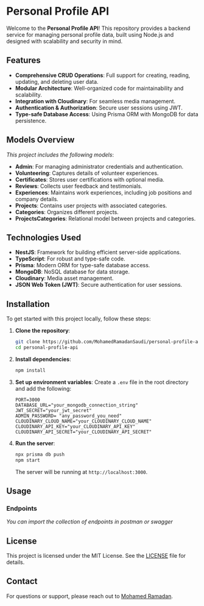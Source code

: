 # Personal Profile API

Welcome to the **Personal Profile API**! This repository provides a backend service for managing personal profile data, built using Node.js and designed with scalability and security in mind.

## Features

- **Comprehensive CRUD Operations**: Full support for creating, reading, updating, and deleting user data.
- **Modular Architecture**: Well-organized code for maintainability and scalability.
- **Integration with Cloudinary**: For seamless media management.
- **Authentication & Authorization**: Secure user sessions using JWT.
- **Type-safe Database Access**: Using Prisma ORM with MongoDB for data persistence.

## Models Overview

_This project includes the following models_:

- **Admin**: For managing administrator credentials and authentication.
- **Volunteering**: Captures details of volunteer experiences.
- **Certificates**: Stores user certifications with optional media.
- **Reviews**: Collects user feedback and testimonials.
- **Experiences**: Maintains work experiences, including job positions and company details.
- **Projects**: Contains user projects with associated categories.
- **Categories**: Organizes different projects.
- **ProjectsCategories**: Relational model between projects and categories.

## Technologies Used

- **NestJS**: Framework for building efficient server-side applications.
- **TypeScript**: For robust and type-safe code.
- **Prisma**: Modern ORM for type-safe database access.
- **MongoDB**: NoSQL database for data storage.
- **Cloudinary**: Media asset management.
- **JSON Web Token (JWT)**: Secure authentication for user sessions.

## Installation

To get started with this project locally, follow these steps:

1. **Clone the repository**:
   ```bash
   git clone https://github.com/MohamedRamadanSaudi/personal-profile-api.git
   cd personal-profile-api
   ```
2. **Install dependencies**:
   ```bash
   npm install
   ```
3. **Set up environment variables**:
   Create a `.env` file in the root directory and add the following:
   ```env
   PORT=3000
   DATABASE_URL="your_mongodb_connection_string"
   JWT_SECRET="your_jwt_secret"
   ADMIN_PASSWORD= "any_password_you_need"
   CLOUDINARY_CLOUD_NAME="your_CLOUDINARY_CLOUD_NAME"
   CLOUDINARY_API_KEY="your_CLOUDINARY_API_KEY"
   CLOUDINARY_API_SECRET="your_CLOUDINARY_API_SECRET"
   ```
4. **Run the server**:
   ```bash
   npx prisma db push
   npm start
   ```
   The server will be running at `http://localhost:3000`.

## Usage

### Endpoints

_You can import the collection of endpoints in postman or swagger_

## License

This project is licensed under the MIT License. See the [LICENSE](LICENSE) file for details.

## Contact

For questions or support, please reach out to [Mohamed Ramadan](mailto:MohamedRamadanSaudi@gmail.com).
